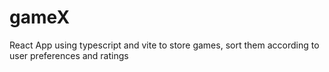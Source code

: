 # gameX
React App using typescript and vite to store games, sort them according to user preferences and ratings
